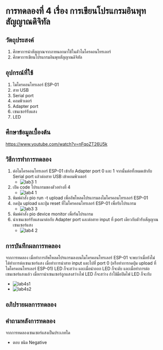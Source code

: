 # การทดลองที่ 4 เรื่อง การเขียนโปรแกรมอินพุทสัญญาณดิจิทัล

## วัตถุประสงค์
1. ศึกษาการนำสัญญาณจากภายนอกมาใช้ในตัวไมโครคอนโทรเลอร์
2. ศึกษาการเขียนโปรแกรมอินพุทสัญญาณดิจิทัล

## อุปกรณ์ที่ใช้
1. ไมโครคอนโทรเลอร์ ESP-01
2. สาย USB 
3. Serial port
4. คอมพิวเตอร์
5. Adapter port 
6. เซนเซอร์รับแสง
7. LED

## ศึกษาข้อมูลเบื้องต้น
https://www.youtube.com/watch?v=nFqoZT26U5k

## วิธีการทำการทดลอง
1. ต่อไมโครคอนโทรเลอร์ ESP-01 เข้ากับ Adapter port 0 และ 1 จากนั้นต่อทั้งหมดเข้ากับ Serial port แล้วต่อสาย USB เข้าคอมพิวเตอร์
   * ![lab3 1](https://user-images.githubusercontent.com/80879980/112292056-4a6b7600-8cc3-11eb-8237-0c01f0754c19.png)
2. เปิด code โปรแกรมของตัวอย่างที่ 4
   * ![lab4 1](https://user-images.githubusercontent.com/80879980/112328064-8bc24c80-8ce8-11eb-9d9c-f944d684d55b.png)
3. พิมพ์คำสั่ง pio run -t upload เพื่ออัพโหลดโปรแกรมลงไมโครคอนโทรเลอร์ ESP-01
4. กดปุ่ม upload และปุ่ม reset ที่ไมโครคอนโทรเลอร์ ESP-01 เพื่อรับโปรแกรม
   * ![lab3 3](https://user-images.githubusercontent.com/80879980/112292783-07f66900-8cc4-11eb-923a-8fa061152b36.png)
5. พิมพ์คำสั่ง pio device monitor เพื่อรันโปรแกรม
6. นำเซนเซอร์รับแสงมาต่อกับ Adapter port และต่อสาย input ที่ port เดียวกับตัวรับสัญญาณเซนเซอร์แสง
   * ![lab4 2](https://user-images.githubusercontent.com/80879980/112330539-b3b2af80-8cea-11eb-9b63-d34a073dd061.png)

## การบันทึกผลการทดลอง
จากการทดลอง เมื่อทำการอัพโหลดโปรแกรมลงบนไมโครคอนโทรเลอร์ ESP-01 จะพบว่าเมื่อยังไม่ได้ทำการต่อเซนเซอร์แสง เมื่อทำการนำสาย input แตะไปที่ port 0 (หรือทำการกดปุ่ม upload ที่ไมโครคอนโทรเลอร์ ESP-01) LED ก็จะสว่าง และเมื่อนำออก LED ก็จะดับ และเมื่อทำการต่อเซนเซอร์แสงแล้ว เมื่อเรานำเซนเซอร์ถูกแสงสว่างไฟ LED ก็จะสว่าง ถ้าใช้มือปิดไฟ LED ก็จะกับ
   * ![lab4s1](https://user-images.githubusercontent.com/80879980/112344709-f4182a80-8cf6-11eb-85e4-0083e0f2f98e.png)
   * ![lab4s2](https://user-images.githubusercontent.com/80879980/112344904-26c22300-8cf7-11eb-9be0-fa1349400d0a.png)

## อภิปรายผลการทดลอง

## คำถามหลังการทดลอง
จากการทดลองเซนเซอร์แสงเป็นประเภทใด
* ตอบ ชนิด Negative
